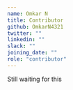 ```yaml
---
name: Omkar N
title: Contributor
github: OmkarN4321
twitter: ""
linkedin: ""
slack: ""
joining_date: ""
role: "contributor"
---
```


Still waiting for this
